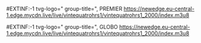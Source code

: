 #EXTINF:-1 tvg-logo="
group-title=", PREMIER
https://newedge.eu-central-1.edge.mycdn.live/live/vintequatrohrs1/vintequatrohrs1_2000/index.m3u8


#EXTINF:-1 tvg-logo="
group-title=", GLOBO
https://newedge.eu-central-1.edge.mycdn.live/live/vintequatrohrs1/vintequatrohrs1_2000/index.m3u8
